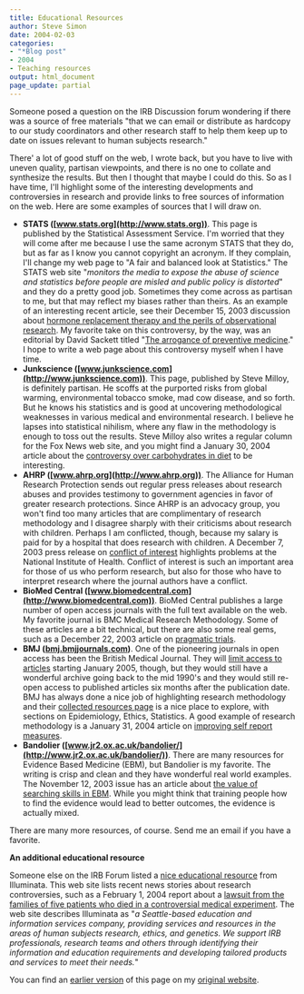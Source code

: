 ```yaml
---
title: Educational Resources
author: Steve Simon
date: 2004-02-03
categories:
- "*Blog post"
- 2004
- Teaching resources
output: html_document
page_update: partial
---
```

Someone posed a question on the IRB Discussion forum wondering if there
was a source of free materials "that we can email or distribute as
hardcopy to our study coordinators and other research staff to help them
keep up to date on issues relevant to human subjects research."

There' a lot of good stuff on the web, I wrote back, but you have to
live with uneven quality, partisan viewpoints, and there is no one to
collate and synthesize the results. But then I thought that maybe I
could do this. So as I have time, I'll highlight some of the
interesting developments and controversies in research and provide links
to free sources of information on the web. Here are some examples of
sources that I will draw on.

-   **STATS ([www.stats.org](http://www.stats.org))**. This page is
    published by the Statistical Assessment Service. I'm worried that
    they will come after me because I use the same acronym STATS that
    they do, but as far as I know you cannot copyright an acronym. If
    they complain, I'll change my web page to "A fair and balanced
    look at Statistics." The STATS web site "*monitors the media to
    expose the abuse of science and statistics before people are misled
    and public policy is distorted*" and they do a pretty good job.
    Sometimes they come across as partisan to me, but that may reflect
    my biases rather than theirs. As an example of an interesting recent
    article, see their December 15, 2003 discussion about [hormone
    replacement therapy and the perils of observational
    research](http://www.stats.org/record.jsp?type=news&ID=460). My
    favorite take on this controversy, by the way, was an editorial by
    David Sackett titled "[The arrogance of preventive
    medicine](http://www.cmaj.ca/cgi/content/full/167/4/363)." I hope
    to write a web page about this controversy myself when I have time.
-   **Junkscience ([www.junkscience.com](http://www.junkscience.com))**.
    This page, published by Steve Milloy, is definitely partisan. He
    scoffs at the purported risks from global warming, environmental
    tobacco smoke, mad cow disease, and so forth. But he knows his
    statistics and is good at uncovering methodological weaknesses in
    various medical and environmental research. I believe he lapses into
    statistical nihilism, where any flaw in the methodology is enough to
    toss out the results. Steve Milloy also writes a regular column for
    the Fox News web site, and you might find a January 30, 2004 article
    about the [controversy over carbohydrates in
    diet](http://www.foxnews.com/story/0,2933,109890,00.html) to be
    interesting.
-   **AHRP ([www.ahrp.org](http://www.ahrp.org))**. The Alliance for
    Human Research Protection sends out regular press releases about
    research abuses and provides testimony to government agencies in
    favor of greater research protections. Since AHRP is an advocacy
    group, you won't find too many articles that are complimentary of
    research methodology and I disagree sharply with their criticisms
    about research with children. Perhaps I am conflicted, though,
    because my salary is paid for by a hospital that does research with
    children. A December 7, 2003 press release on [conflict of
    interest](http://www.ahrp.org/infomail/03/12/07.html) highlights
    problems at the National Institute of Health. Conflict of interest
    is such an important area for those of us who perform research, but
    also for those who have to interpret research where the journal
    authors have a conflict.
-   **BioMed Central
    ([www.biomedcentral.com](http://www.biomedcentral.com))**. BioMed
    Central publishes a large number of open access journals with the
    full text available on the web. My favorite journal is BMC Medical
    Research Methodology. Some of these articles are a bit technical,
    but there are also some real gems, such as a December 22, 2003
    article on [pragmatic
    trials](http://www.biomedcentral.com/1471-2288/3/28).
-   **BMJ ([bmj.bmjjournals.com](http://bmj.bmjjournals.com/))**. One of
    the pioneering journals in open access has been the British Medical
    Journal. They will [limit access to
    articles](http://bmj.bmjjournals.com/cgi/content/full/327/7409/241)
    starting January 2005, though, but they would still have a
    wonderful archive going back to the mid 1990's and they would
    still re-open access to published articles six months after the
    publication date. BMJ has always done a nice job of highlighting
    research methodology and their [collected resources
    page](http://bmj.bmjjournals.com/collections/) is a nice place to
    explore, with sections on Epidemiology, Ethics, Statistics. A good
    example of research methodology is a January 31, 2004 article on
    [improving self report
    measures](http://bmj.bmjjournals.com/cgi/content/full/328/7434/258).
-   **Bandolier
    ([www.jr2.ox.ac.uk/bandolier/](http://www.jr2.ox.ac.uk/bandolier/))**.
    There are many resources for Evidence Based Medicine (EBM), but
    Bandolier is my favorite. The writing is crisp and clean and they
    have wonderful real world examples. The November 12, 2003 issue has
    an article about [the value of searching skills in
    EBM](http://www.jr2.ox.ac.uk/bandolier/band117/b117-3.html). While
    you might think that training people how to find the evidence would
    lead to better outcomes, the evidence is actually mixed.

There are many more resources, of course. Send me an email if you have a
favorite.

**An additional educational resource**

Someone else on the IRB Forum listed a [nice educational
resource](http://www.illuminata-inc.com/News.html) from Illuminata. This
web site lists recent news stories about research controversies, such as
a February 1, 2004 report about a [lawsuit from the families of five
patients who died in a controversial medical
experiment](http://seattletimes.nwsource.com/html/localnews/2001848510_hutch01.html).
The web site describes Illuminata as "*a Seattle-based education and
information services company, providing services and resources in the
areas of human subjects research, ethics, and genetics. We support IRB
professionals, research teams and others through identifying their
information and education requirements and developing tailored products
and services to meet their needs.*"

You can find an [earlier version](http://www.pmean.com/04/educational.html) of this page on my [original website](http://www.pmean.com/original_site.html).
